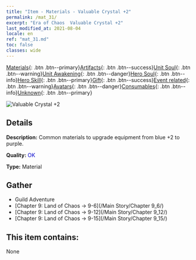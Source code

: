 ```yaml
---
title: "Item - Materials - Valuable Crystal +2"
permalink: /mat_31/
excerpt: "Era of Chaos  Valuable Crystal +2"
last_modified_at: 2021-08-04
locale: en
ref: "mat_31.md"
toc: false
classes: wide
---
```

 [Materials](/Items/){: .btn .btn--primary}[Artifacts](/Items/Artifacts/){: .btn .btn--success}[Unit Soul](/Items/UnitSoul/){: .btn .btn--warning}[Unit Awakening](/Items/UnitAwakening/){: .btn .btn--danger}[Hero Soul](/Items/HeroSoul/){: .btn .btn--info}[Hero Skill](/Items/HeroSkill/){: .btn .btn--primary}[Gift](/Items/Gift/){: .btn .btn--success}[Event related](/Items/Events/){: .btn .btn--warning}[Avatars](/Items/Avatars/){: .btn .btn--danger}[Consumables](/Items/Consumables/){: .btn .btn--info}[Unknown](/Items/Unknown/){: .btn .btn--primary}

 ![Valuable Crystal +2](/images/t/i_cailiao_shuijing1.png)

## Details
 **Description:** Common materials to upgrade equipment from blue +2 to purple.

 **Quality:** <span style="color: #0000CD">OK</span>

 **Type:** Material

## Gather

*    Guild Adventure 
*    [Chapter 9: Land of Chaos -> 9-6](/Main Story/Chapter 9_6/) 
*    [Chapter 9: Land of Chaos -> 9-12](/Main Story/Chapter 9_12/) 
*    [Chapter 9: Land of Chaos -> 9-15](/Main Story/Chapter 9_15/) 

## This item contains:

  None


